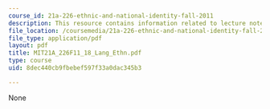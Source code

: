 ```yaml
---
course_id: 21a-226-ethnic-and-national-identity-fall-2011
description: This resource contains information related to lecture notes.
file_location: /coursemedia/21a-226-ethnic-and-national-identity-fall-2011/8dec440cb9fbebef597f33a0dac345b3_MIT21A_226F11_18_Lang_Ethn.pdf
file_type: application/pdf
layout: pdf
title: MIT21A_226F11_18_Lang_Ethn.pdf
type: course
uid: 8dec440cb9fbebef597f33a0dac345b3

---
```

None